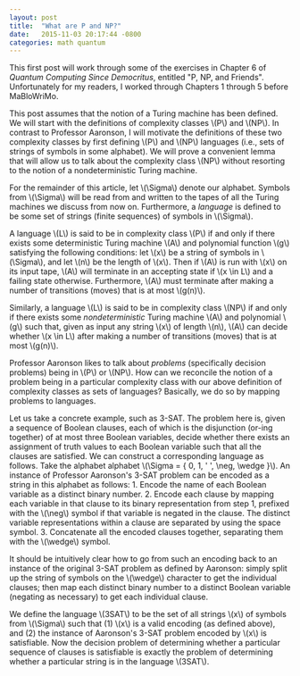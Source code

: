```yaml
---
layout: post
title:  "What are P and NP?"
date:   2015-11-03 20:17:44 -0800
categories: math quantum
---
```


<head>
    <script type="text/javascript"
            src="http://cdn.mathjax.org/mathjax/latest/MathJax.js?config=TeX-AMS-MML_HTMLorMML">
    </script>
</head>

This first post will work through some of the exercises in Chapter 6 of
*Quantum Computing Since Democritus*, entitled "P, NP, and Friends".
Unfortunately for my readers, I worked through Chapters 1 through 5 before
MaBloWriMo.

This post assumes that the notion of a Turing machine has been defined. We will
start with the definitions of complexity classes \\(P\\) and \\(NP\\). In
contrast to Professor Aaronson, I will motivate the definitions of these two
complexity classes by first defining \\(P\\) and \\(NP\\) languages (i.e., sets
of strings of symbols in some alphabet). We will prove a convenient lemma that
will allow us to talk about the complexity class \\(NP\\) without resorting to
the notion of a nondeterministic Turing machine.

For the remainder of this article, let \\(\Sigma\\) denote our alphabet.
Symbols from \\(\Sigma\\) will be read from and written to the tapes of all the
Turing machines we discuss from now on. Furthermore, a *language* is defined to
be some set of strings (finite sequences) of symbols in \\(\Sigma\\).

A language \\(L\\) is said to be in complexity class \\(P\\) if and only if
there exists some deterministic Turing machine \\(A\\) and polynomial function
\\(g\\) satisfying the following conditions:
let \\(x\\) be a string of symbols in \\(\Sigma\\), and let \\(n\\) be the length
of \\(x\\). Then if \\(A\\) is run with \\(x\\) on its input tape, \\(A\\) will
terminate in an accepting state if \\(x \in L\\) and a failing state otherwise.
Furthermore, \\(A\\) must terminate after making a number of transitions (moves)
that is at most \\(g(n)\\).

Similarly, a language \\(L\\) is said to be in complexity class \\(NP\\) if and
only if there exists some *nondeterministic* Turing machine \\(A\\) and
polynomial \\(g\\) such that, given as input any string \\(x\\) of length
\\(n\\), \\(A\\) can decide whether \\(x \in L\\) after making a number of
transitions (moves) that is at most \\(g(n)\\).

Professor Aaronson likes to talk about *problems* (specifically decision
problems) being in \\(P\\) or \\(NP\\). How can we reconcile the notion of a
problem being in a particular complexity class with our above definition of
complexity classes as sets of languages? Basically, we do so by mapping
problems to languages.

Let us take a concrete example, such as 3-SAT. The
problem here is, given a sequence of Boolean clauses, each of which is the
disjunction (or-ing together) of at most three Boolean variables, decide
whether there exists an assignment of truth values to each Boolean variable
such that all the clauses are satisfied. We can construct a corresponding
language as follows. Take the alphabet
alphabet \\(\Sigma = \{ 0, 1, ' ', \neg, \wedge \}\\). An instance of Professor
Aaronson's 3-SAT problem can be encoded as a string in this alphabet
as follows:
    1. Encode the name of each Boolean variable as a distinct binary number.
    2. Encode each clause by mapping each variable in that clause
       to its binary representation from step 1, prefixed with the \\(\neg\\) symbol if that
       variable is negated in the clause. The distinct variable representations within
       a clause are separated by using the space symbol.
    3. Concatenate all the encoded clauses together, separating them with the
       \\(\wedge\\) symbol.

It should be intuitively clear how to go from such an encoding back to an
instance of the original 3-SAT problem as defined by Aaronson: simply split up
the string of symbols on the \\(\wedge\\) character to get the individual
clauses; then map each distinct binary number to a distinct Boolean variable
(negating as necessary) to get each individual clause.

We define the language \\(3SAT\\) to be the set of all strings \\(x\\) of
symbols from \\(\Sigma\\) such that (1) \\(x\\) is a valid encoding (as defined
above), and (2) the instance of Aaronson's 3-SAT problem encoded by \\(x\\) is
satisfiable. Now the decision problem of determining whether a particular
sequence of clauses is satisfiable is exactly the problem of determining
whether a particular string is in the language \\(3SAT\\).
